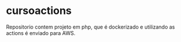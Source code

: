 # cursoactions
Repositorio contem projeto em php, que é dockerizado e utilizando as actions é enviado para AWS.
